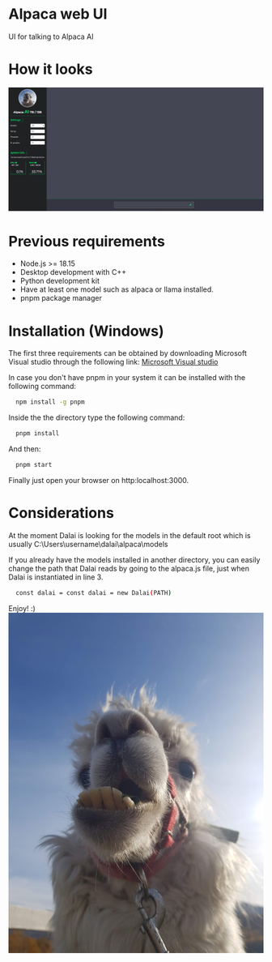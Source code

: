 # Alpaca web UI

UI for talking to Alpaca AI 

# How it looks

![](https://github.com/LaraGuardiola/nodejs-dalai-alpaca-ai/blob/main/public/assets/alpaca.gif)

# Previous requirements

* Node.js >= 18.15
* Desktop development with C++
* Python development kit
* Have at least one model such as alpaca or llama installed.
* pnpm package manager


# Installation (Windows)

The first three requirements can be obtained by downloading Microsoft Visual studio through the following link: [Microsoft Visual studio](https://visualstudio.microsoft.com/downloads/)

In case you don't have pnpm in your system it can be installed with the following command:
```bash
  npm install -g pnpm
```

Inside the the directory type the following command:
```bash
  pnpm install
```

And then:
```bash
  pnpm start
```

Finally just open your browser on http:localhost:3000.

# Considerations

At the moment Dalai is looking for the models in the default root which is usually C:\Users\username\dalai\alpaca\models

If you already have the models installed in another directory, you can easily change the path that Dalai reads by going to the alpaca.js file, just when Dalai is instantiated in line 3.

```bash
  const dalai = const dalai = new Dalai(PATH)
```
Enjoy! :)
![Logo](https://github.com/LaraGuardiola/nodejs-dalai-alpaca-ai/blob/main/public/assets/alpaca.jpg)